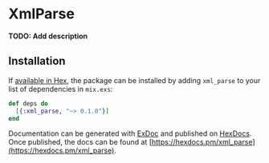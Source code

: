 # XmlParse

**TODO: Add description**

## Installation

If [available in Hex](https://hex.pm/docs/publish), the package can be installed
by adding `xml_parse` to your list of dependencies in `mix.exs`:

```elixir
def deps do
  [{:xml_parse, "~> 0.1.0"}]
end
```

Documentation can be generated with [ExDoc](https://github.com/elixir-lang/ex_doc)
and published on [HexDocs](https://hexdocs.pm). Once published, the docs can
be found at [https://hexdocs.pm/xml_parse](https://hexdocs.pm/xml_parse).

